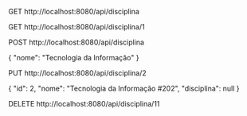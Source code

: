 

GET http://localhost:8080/api/disciplina

GET http://localhost:8080/api/disciplina/1

POST http://localhost:8080/api/disciplina

{
    "nome": "Tecnologia da Informação"
}

PUT http://localhost:8080/api/disciplina/2

{
    "id": 2,
    "nome": "Tecnologia da Informação #202",
    "disciplina": null
}

DELETE http://localhost:8080/api/disciplina/11